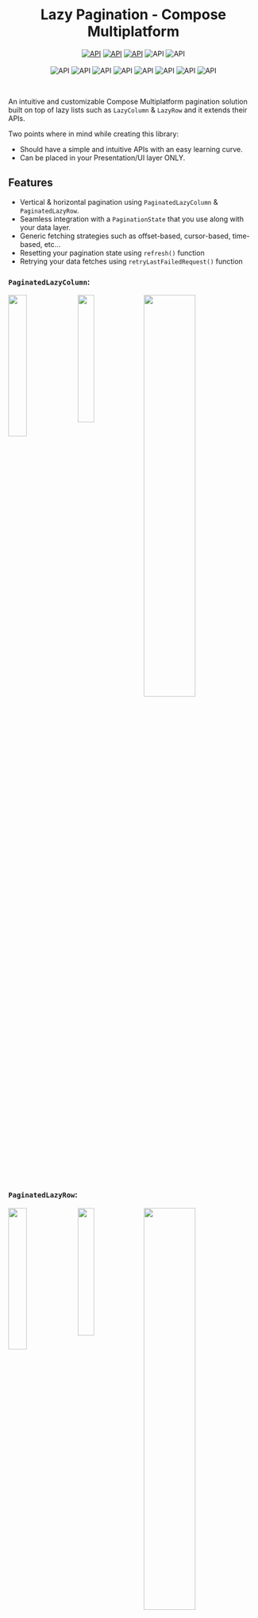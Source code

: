 <h1 align="center">Lazy Pagination - Compose Multiplatform</h1>

<p align="center">
    <a href="https://opensource.org/licenses/MIT"><img alt="API" src="https://img.shields.io/badge/License-MIT-blue.svg"/></a>
    <a href="https://maven-badges.herokuapp.com/maven-central/io.github.ahmad-hamwi/lazy-pagination-compose"><img alt="API" src="https://maven-badges.herokuapp.com/maven-central/io.github.ahmad-hamwi/lazy-pagination-compose/badge.svg"/></a>
    <a href="http://kotlinlang.org"><img alt="API" src="https://img.shields.io/badge/kotlin-2.0.0-blue.svg?logo=kotlin"/></a>
    <img alt="API" src="https://github.com/Ahmad-Hamwi/lazy-pagination-compose/actions/workflows/unit-test.yml/badge.svg"/>
    <img alt="API" src="https://github.com/Ahmad-Hamwi/lazy-pagination-compose/actions/workflows/deploy-central.yml/badge.svg"/>
    <br/>
    <br/>
    <img alt="API" src="https://img.shields.io/badge/-Android-gray.svg?style=flat"/>
    <img alt="API" src="https://img.shields.io/badge/-iOS-gray.svg?style=flat"/>
    <img alt="API" src="https://img.shields.io/badge/-JVM-gray.svg?style=flat"/>
    <img alt="API" src="https://img.shields.io/badge/-Windows-gray.svg?style=flat"/>
    <img alt="API" src="https://img.shields.io/badge/-Linux-gray.svg?style=flat"/>
    <img alt="API" src="https://img.shields.io/badge/-macOS-gray.svg?style=flat"/>
    <img alt="API" src="https://img.shields.io/badge/-JS-gray.svg?style=flat"/>
    <img alt="API" src="https://img.shields.io/badge/-WASM-gray.svg?style=flat"/>
</p>
<br>

An intuitive and customizable Compose Multiplatform pagination solution built on top of lazy lists such as `LazyColumn` & `LazyRow` and it extends their APIs.

Two points where in mind while creating this library:
- Should have a simple and intuitive APIs with an easy learning curve.
- Can be placed in your Presentation/UI layer ONLY.

## Features ##

- Vertical & horizontal pagination using `PaginatedLazyColumn` & `PaginatedLazyRow`.
- Seamless integration with a `PaginationState` that you use along with your data layer.  
- Generic fetching strategies such as offset-based, cursor-based, time-based, etc...
- Resetting your pagination state using `refresh()` function
- Retrying your data fetches using `retryLastFailedRequest()` function

### `PaginatedLazyColumn`: ###

<p>
    <img src="https://media.giphy.com/media/v1.Y2lkPTc5MGI3NjExaDZtN3dzajNicXpxZjYwNWdlMTZuNmEydzJqeXI4bzhlZThmYmVyayZlcD12MV9pbnRlcm5hbF9naWZfYnlfaWQmY3Q9Zw/UQtqa7NP2DedMIQQE0/giphy.gif" width="27%" align="top" />
    <img src="https://media.giphy.com/media/v1.Y2lkPTc5MGI3NjExNHZydHgyNmJyYjI2bXA3M3VsbnRvbXYwcTdkMWVycWlwa3ZudTMxaiZlcD12MV9pbnRlcm5hbF9naWZfYnlfaWQmY3Q9Zw/hyOaVKanSlkesmRWLS/giphy.gif" width="25.62%" align="top" />
    <img src="https://media.giphy.com/media/v1.Y2lkPTc5MGI3NjExb3ozdXpubDA2enptdW81aHhucndpZ2Y2MGw5cTFuMmNneDcxM3JocyZlcD12MV9pbnRlcm5hbF9naWZfYnlfaWQmY3Q9Zw/RxUB3WW69I3N65pQuv/giphy.gif" width="45.5%" align="top" />
</p>

### `PaginatedLazyRow`: ###

<p>
    <img src="https://media.giphy.com/media/v1.Y2lkPTc5MGI3NjExODIwZHduaXhhaGN6MWUxb3luZHlqN2xvMm9vNDBmcGoyNzF4bnhnYSZlcD12MV9pbnRlcm5hbF9naWZfYnlfaWQmY3Q9Zw/Tv7k3mPfmkDzss8EBk/giphy.gif" width="27%" align="top" />
    <img src="https://media.giphy.com/media/v1.Y2lkPTc5MGI3NjExdXg2NXp1bHlmbWV1OXB0Nzd0eTRrOXV0eGo1eHRvZXA2Nmg3ejQ0dyZlcD12MV9pbnRlcm5hbF9naWZfYnlfaWQmY3Q9Zw/U0EhwO1KN5keyfBFH1/giphy.gif" width="25.62%" align="top" />
    <img src="https://media.giphy.com/media/v1.Y2lkPTc5MGI3NjExN2M3cWV3MWFtbGQxMmhmaWx1ejRtYnVoM202bHN0NzRiMnVyYW8xYiZlcD12MV9pbnRlcm5hbF9naWZfYnlfaWQmY3Q9Zw/BfuyEzSm7ZcH6A4sYj/giphy.gif" width="45.5%" align="top" />
</p>



<details>
    <summary> 
        <h1>Example (no ViewModel)</h1> 
    </summary>
    
```kotlin
// Int is passed as the KEY which represents your pagination fetching strategy
// Int example here means the page number but could really by anything such as a cursor, time, etc...
@Composable
fun Content() {
    val paginationState = rememberPaginationState<Int, Model>(
        initialPageKey = 1,
        onRequestPage = { pageKey: Int ->
            scope.launch {
                try {
                    val page = DataSource.getPage(pageNumber = pageKey, pageSize = 10)

                    appendPage(
                        items = page.items,
                        nextPageKey = page.nextPageNumber,
                        isLastPage = page.isLastPage
                    )
                } catch (e: Exception) {
                    setError(e)
                }
            }
        }
    )

    // Or PaginatedLazyRow
    PaginatedLazyColumn(
        paginationState = paginationState,
        firstPageProgressIndicator = { ... },
        newPageProgressIndicator = { ... },
        firstPageErrorIndicator = { e -> // from setError
            ... e.message ...
            ... onRetry = { paginationState.retryLastFailedRequest() } ...
        },
        newPageErrorIndicator = { e -> ... },
    ) {
        itemsIndexed(
            paginationState.allItems,
        ) { _, item ->
            Item(value = item)
        }
    }
}
```

</details>
<details open>
    <summary> 
        <h1>Example with ViewModel</h1> 
    </summary>

```kotlin
class MyViewModel : ViewModel() {
    // Int is passed as the KEY which represents your pagination fetching strategy
    // Int example here means the page number but could really by anything such as a cursor, time, etc...
    val paginationState = PaginationState<Int, Model>(
       initialPageKey = 1,
       onRequestPage = { loadPage(it) }
    )
    
    fun loadPage(pageKey: Int) {
       viewModelScope.launch {
          try {
              val page = DataSource.getPage(pageNumber = pageKey, pageSize = 10)
    
              paginationState.appendPage(
                  items = page.items,
                  isLastPage = page.isLastPage
              )
          } catch (e: Exception) {
              paginationState.setError(e)
          }
       }
    }
}

@Composable
fun Content(viewModel: MyViewModel) {
    val paginationState = viewModel.paginationState

    // Or PaginatedLazyRow
    PaginatedLazyColumn(
       paginationState = paginationState,
       firstPageProgressIndicator = { ... },
       newPageProgressIndicator = { ... },
        firstPageErrorIndicator = { e -> // from setError
            ... e.message ...
            ... onRetry = { paginationState.retryLastFailedRequest() } ...
        },
       newPageErrorIndicator = { e -> ... },
    ) {
       itemsIndexed(
           paginationState.allItems,
       ) { _, item ->
           Item(value = item)
       }
    }
}
```

</details>

# Setup #

Get the latest version via Maven Central:

[![Maven Central](https://maven-badges.herokuapp.com/maven-central/io.github.ahmad-hamwi/lazy-pagination-compose/badge.svg)](https://maven-badges.herokuapp.com/maven-central/io.github.ahmad-hamwi/lazy-pagination-compose)

Add Maven Central repository to your root build.gradle at the end of repositories:

```kotlin
allprojects {
    repositories {
        ...
        mavenCentral()
    }
}
```

### For Compose Multiplatform Project ###

```toml
[versions]
lazy-pagination-compose = "1.2.5"

[libraries]
lazyPaginationCompose = { module = "io.github.ahmad-hamwi:lazy-pagination-compose", version.ref = "lazy-pagination-compose" }
```

```kotlin
// Compose Multiplatform
sourceSets {
    commonMain.dependencies {
        implementation(libs.lazyPaginationCompose)
    }
}
```

For an Android Project use `io.github.ahmad-hamwi:lazy-pagination-compose-android`

# Usage #

### Full sample can be found in the [sample module](https://github.com/Ahmad-Hamwi/lazy-pagination-compose/tree/main/sample) ###

## 1- Prepare your pagination state ##

### Create a `PaginationState` by remembering it in your composable or holding it in your ViewModel.

```kotlin
// Int is the key which in this example represents the page number
val paginationState = rememberPaginationState<Int, Model>(
    initialPageKey = 1,
    ...
)
```

### Pass your `onRequestPage` callback when creating your `PaginationState` and call your data source ###

```kotlin
val scope = rememberCoroutineScope()

val paginationState = rememberPaginationState<Int, Model>(
    initialPageKey = 1,
    onRequestPage = { pageKey: Int ->
        scope.launch {
            val page = DataSource.getPage(pageNumber = pageKey, pageSize = 10,)
        }
    }
)
```

### Append data using `appendPage` and flag the end of your list using `isLastPage` ###
```kotlin
val scope = rememberCoroutineScope()

val paginationState = rememberPaginationState<Int, Model>(
    initialPageKey = 1,
    onRequestPage = { pageKey: Int ->
        scope.launch {
            val page = DataSource.getPage(pageNumber = pageKey, pageSize = 10,)

            appendPage(
                items = page.items,
                nextPageKey = page.nextPageNumber,
                isLastPage = page.isLastPage // optional, defaults to false
            )
        }
    }
}
```

### Handle errors using `setError` ###
```kotlin
val paginationState = rememberPaginationState<Int, Model>(
    initialPageKey = 1,
    onRequestPage = { pageKey: Int ->
        scope.launch {
            try {
                val page = DataSource.getPage(pageNumber = pageKey, pageSize = 10,)

                appendPage(
                    items = page.items,
                    nextPageKey = page.nextPageNumber,
                    isLastPage = page.isLastPage
                )
            } catch (e: Exception) {
                setError(e)
            }
        }
    }
)
```

## 2- Define your paginated lazy list `PaginatedLazyColumn` or `PaginatedLazyRow` ##

### Provide your composables for every pagination state you would like to render ###

```kotlin
@Composable
fun Content() {
    val paginationState = ...
    
    // Or PaginatedLazyRow
    PaginatedLazyColumn(
        paginationState = paginationState,
        firstPageProgressIndicator = { ... },
        newPageProgressIndicator = { ... },
        firstPageErrorIndicator = { e -> ... },
        newPageErrorIndicator = { e -> ... },
    ) {
        itemsIndexed(
            paginationState.allItems,
        ) { _, item ->
            Item(value = item)
        }
    }
}
```

### Retrying your last failed request can be through `retryLastFailedRequest` ###
```kotlin
paginationState.retryLastFailedRequest()
```

### Refreshing can be through `refresh` method ###
```kotlin
paginationState.refresh(
    initialPageKey = 1 // optional, defaults to the value provided when creating the state
)
```

### More complex sample can be found in the [sample module](https://github.com/Ahmad-Hamwi/lazy-pagination-compose/tree/main/sample) ###

# Contributing #
This library is made to help other developers out in their app developments, feel free to contribute by suggesting ideas and creating issues and PRs that would make this repository more helpful.

# Honorable Mentions #
Thank you for the following contributors:
- [Tomislav Mladenov](https://github.com/TomislavMladenov): For adding support to the JS target.

# Support #
You can show support by either contributing to the repository or by buying me a cup of coffee!

<p>
    <a href="https://www.buymeacoffee.com/ahmadhamwi" target="_blank"><img src="https://www.buymeacoffee.com/assets/img/custom_images/orange_img.png" alt="Buy Me A Coffee" />
</p>

# License

Copyright (C) 2024 Ahmad Hamwi

Licensed under the MIT License
